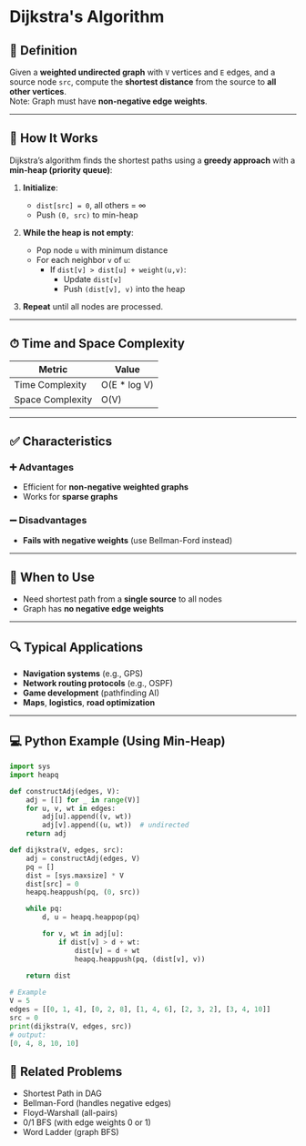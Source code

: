 # Dijkstra's Algorithm

## 📌 Definition
Given a **weighted undirected graph** with `V` vertices and `E` edges, and a source node `src`, compute the **shortest distance** from the source to **all other vertices**.  
Note: Graph must have **non-negative edge weights**.

---

## 🧠 How It Works

Dijkstra’s algorithm finds the shortest paths using a **greedy approach** with a **min-heap (priority queue)**:

1. **Initialize**:
   - `dist[src] = 0`, all others = ∞
   - Push `(0, src)` to min-heap

2. **While the heap is not empty**:
   - Pop node `u` with minimum distance
   - For each neighbor `v` of `u`:
     - If `dist[v] > dist[u] + weight(u,v)`:
       - Update `dist[v]`
       - Push `(dist[v], v)` into the heap

3. **Repeat** until all nodes are processed.

---

## ⏱ Time and Space Complexity

| Metric            | Value                   |
|-------------------|-------------------------|
| Time Complexity   | O(E * log V)            |
| Space Complexity  | O(V)                    |

---

## ✅ Characteristics

### ➕ Advantages
- Efficient for **non-negative weighted graphs**
- Works for **sparse graphs**

### ➖ Disadvantages
- **Fails with negative weights** (use Bellman-Ford instead)

---

## 🧭 When to Use
- Need shortest path from a **single source** to all nodes
- Graph has **no negative edge weights**

---

## 🔍 Typical Applications
- **Navigation systems** (e.g., GPS)
- **Network routing protocols** (e.g., OSPF)
- **Game development** (pathfinding AI)
- **Maps**, **logistics**, **road optimization**

---

## 💻 Python Example (Using Min-Heap)

```python
import sys
import heapq

def constructAdj(edges, V):
    adj = [[] for _ in range(V)]
    for u, v, wt in edges:
        adj[u].append((v, wt))
        adj[v].append((u, wt))  # undirected
    return adj

def dijkstra(V, edges, src):
    adj = constructAdj(edges, V)
    pq = []
    dist = [sys.maxsize] * V
    dist[src] = 0
    heapq.heappush(pq, (0, src))

    while pq:
        d, u = heapq.heappop(pq)

        for v, wt in adj[u]:
            if dist[v] > d + wt:
                dist[v] = d + wt
                heapq.heappush(pq, (dist[v], v))
    
    return dist

# Example
V = 5
edges = [[0, 1, 4], [0, 2, 8], [1, 4, 6], [2, 3, 2], [3, 4, 10]]
src = 0
print(dijkstra(V, edges, src))
# output:
[0, 4, 8, 10, 10]
```

## 🔗 Related Problems
- Shortest Path in DAG
- Bellman-Ford (handles negative edges)
- Floyd-Warshall (all-pairs)
- 0/1 BFS (with edge weights 0 or 1)
- Word Ladder (graph BFS)